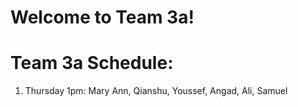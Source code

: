 # Welcome to Team 3a!

# Team 3a Schedule:
1. Thursday 1pm: Mary Ann, Qianshu, Youssef, Angad, Ali, Samuel
